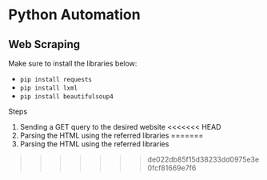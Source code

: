 # Python Automation

## Web Scraping
Make sure to install the libraries below:
- ``pip install requests``
- ``pip install lxml``
- ``pip install beautifulsoup4``

Steps
1. Sending a GET query to the desired website
<<<<<<< HEAD
2. Parsing the HTML using the referred libraries
=======
2. Parsing the HTML using the referred libraries
>>>>>>> de022db85f15d38233dd0975e3e0fcf81669e7f6
